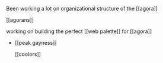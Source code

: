 Been working a lot on organizational structure of the [[agora]]

[[agorans]]

working on building the perfect [[web palette]] for [[agora]]

- [[peak gayness]]
  
  [[coolors]]